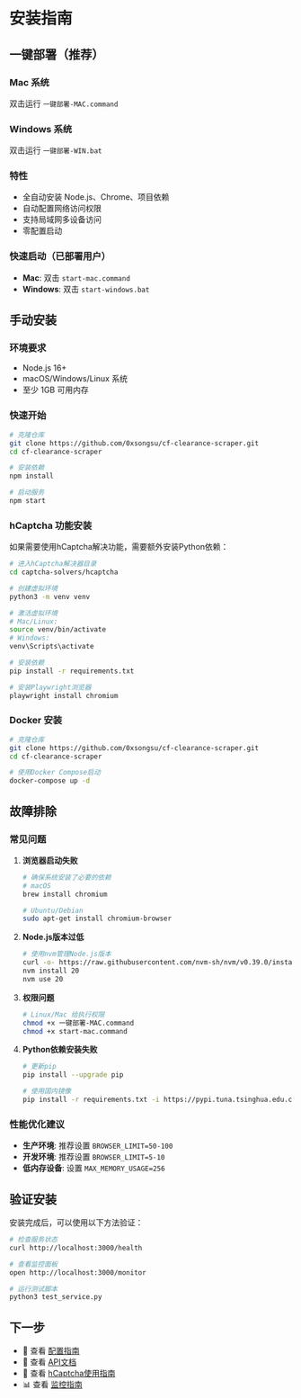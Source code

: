 # 安装指南

## 一键部署（推荐）

### Mac 系统
双击运行 `一键部署-MAC.command`

### Windows 系统  
双击运行 `一键部署-WIN.bat`

### 特性
- 全自动安装 Node.js、Chrome、项目依赖
- 自动配置网络访问权限
- 支持局域网多设备访问
- 零配置启动

### 快速启动（已部署用户）
- **Mac**: 双击 `start-mac.command`
- **Windows**: 双击 `start-windows.bat`

## 手动安装

### 环境要求

- Node.js 16+
- macOS/Windows/Linux 系统
- 至少 1GB 可用内存

### 快速开始

```bash
# 克隆仓库
git clone https://github.com/0xsongsu/cf-clearance-scraper.git
cd cf-clearance-scraper

# 安装依赖
npm install

# 启动服务
npm start
```

### hCaptcha 功能安装

如果需要使用hCaptcha解决功能，需要额外安装Python依赖：

```bash
# 进入hCaptcha解决器目录
cd captcha-solvers/hcaptcha

# 创建虚拟环境
python3 -m venv venv

# 激活虚拟环境
# Mac/Linux:
source venv/bin/activate
# Windows:
venv\Scripts\activate

# 安装依赖
pip install -r requirements.txt

# 安装Playwright浏览器
playwright install chromium
```

### Docker 安装

```bash
# 克隆仓库
git clone https://github.com/0xsongsu/cf-clearance-scraper.git
cd cf-clearance-scraper

# 使用Docker Compose启动
docker-compose up -d
```

## 故障排除

### 常见问题

1. **浏览器启动失败**
   ```bash
   # 确保系统安装了必要的依赖
   # macOS
   brew install chromium
   
   # Ubuntu/Debian
   sudo apt-get install chromium-browser
   ```

2. **Node.js版本过低**
   ```bash
   # 使用nvm管理Node.js版本
   curl -o- https://raw.githubusercontent.com/nvm-sh/nvm/v0.39.0/install.sh | bash
   nvm install 20
   nvm use 20
   ```

3. **权限问题**
   ```bash
   # Linux/Mac 给执行权限
   chmod +x 一键部署-MAC.command
   chmod +x start-mac.command
   ```

4. **Python依赖安装失败**
   ```bash
   # 更新pip
   pip install --upgrade pip
   
   # 使用国内镜像
   pip install -r requirements.txt -i https://pypi.tuna.tsinghua.edu.cn/simple/
   ```

### 性能优化建议

- **生产环境**: 推荐设置 `BROWSER_LIMIT=50-100`
- **开发环境**: 推荐设置 `BROWSER_LIMIT=5-10`
- **低内存设备**: 设置 `MAX_MEMORY_USAGE=256`

## 验证安装

安装完成后，可以使用以下方法验证：

```bash
# 检查服务状态
curl http://localhost:3000/health

# 查看监控面板
open http://localhost:3000/monitor

# 运行测试脚本
python3 test_service.py
```

## 下一步

- 📖 查看 [配置指南](CONFIGURATION.md)
- 🔧 查看 [API文档](API.md)
- 🤖 查看 [hCaptcha使用指南](HCAPTCHA.md)
- 📊 查看 [监控指南](MONITORING.md)